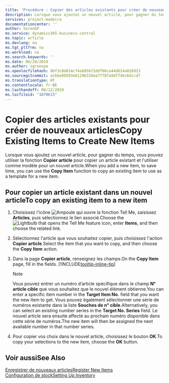 ```yaml
---
title: 'Procédure : Copier des articles existants pour créer de nouveaux articles'
description: Lorsque vous ajoutez un nouvel article, pour gagner du temps, vous pouvez utiliser la fonction Copier article pour copier un article existant et l'utiliser comme modèle pour un nouvel article.
services: project-madeira
documentationcenter: ''
author: SorenGP
ms.service: dynamics365-business-central
ms.topic: article
ms.devlang: na
ms.tgt_pltfrm: na
ms.workload: na
ms.search.keywords: ''
ms.date: 06/20/2019
ms.author: sgroespe
ms.openlocfilehash: 8bf3c8d814c74ab85b72ddf06ca44d614a026923
ms.sourcegitcommit: acbbe80503e61296310ea7f787a9d7f4bc6dccd7
ms.translationtype: HT
ms.contentlocale: fr-BE
ms.lasthandoff: 08/12/2019
ms.locfileid: "1870615"
---
```

# <a name="copy-existing-items-to-create-new-items"></a><span data-ttu-id="655e5-103">Copier des articles existants pour créer de nouveaux articles</span><span class="sxs-lookup"><span data-stu-id="655e5-103">Copy Existing Items to Create New Items</span></span>
<span data-ttu-id="655e5-104">Lorsque vous ajoutez un nouvel article, pour gagner du temps, vous pouvez utiliser la fonction **Copier article** pour copier un article existant et l'utiliser comme modèle pour un nouvel article.</span><span class="sxs-lookup"><span data-stu-id="655e5-104">When you add a new item, to save time, you can use the **Copy Item** function to copy an existing item to use as a template for a new item.</span></span>  

## <a name="to-copy-an-existing-item-to-a-new-item"></a><span data-ttu-id="655e5-105">Pour copier un article existant dans un nouvel article</span><span class="sxs-lookup"><span data-stu-id="655e5-105">To copy an existing item to a new item</span></span>  
1. <span data-ttu-id="655e5-106">Choisissez l'icône ![Ampoule qui ouvre la fonction Tell Me](media/ui-search/search_small.png "Dites-moi ce que vous voulez faire"), saisissez **Articles**, puis sélectionnez le lien associé.</span><span class="sxs-lookup"><span data-stu-id="655e5-106">Choose the ![Lightbulb that opens the Tell Me feature](media/ui-search/search_small.png "Tell me what you want to do") icon, enter **Items**, and then choose the related link.</span></span>  
2. <span data-ttu-id="655e5-107">Sélectionnez l'article que vous souhaitez copier, puis choisissez l'action **Copier article**.</span><span class="sxs-lookup"><span data-stu-id="655e5-107">Select the item that you want to copy, and then choose the **Copy Item** action.</span></span>  
3. <span data-ttu-id="655e5-108">Dans la page **Copier article**, renseignez les champs.</span><span class="sxs-lookup"><span data-stu-id="655e5-108">On the **Copy Item** page, fill in the fields.</span></span> [!INCLUDE[tooltip-inline-tip](includes/tooltip-inline-tip_md.md)]

    > [!NOTE]  
    > <span data-ttu-id="655e5-109">Vous pouvez entrer un numéro d’article spécifique dans le champ **N° article cible** que vous souhaitez que le nouvel élément obtienne.</span><span class="sxs-lookup"><span data-stu-id="655e5-109">You can enter a specific item number in the **Target Item No.** field that you want the new item to get.</span></span> <span data-ttu-id="655e5-110">Vous pouvez également sélectionner une série de numéros existante dans la liste **Souches de n° cible**.</span><span class="sxs-lookup"><span data-stu-id="655e5-110">Alternatively, you can select an existing number series in the **Target No. Series** field.</span></span> <span data-ttu-id="655e5-111">Le nouvel article sera ensuite affecté au prochain numéro disponible dans cette série de numéros.</span><span class="sxs-lookup"><span data-stu-id="655e5-111">The new item will then be assigned the next available number in that number series.</span></span>  

5. <span data-ttu-id="655e5-112">Pour copier vos choix dans le nouvel article, choisissez le bouton **OK**.</span><span class="sxs-lookup"><span data-stu-id="655e5-112">To copy your selections to the new item, choose the **OK** button.</span></span>  

## <a name="see-also"></a><span data-ttu-id="655e5-113">Voir aussi</span><span class="sxs-lookup"><span data-stu-id="655e5-113">See Also</span></span>  
[<span data-ttu-id="655e5-114">Enregistrer de nouveaux articles</span><span class="sxs-lookup"><span data-stu-id="655e5-114">Register New Items</span></span>](inventory-how-register-new-items.md)  
[<span data-ttu-id="655e5-115">Configuration de stock</span><span class="sxs-lookup"><span data-stu-id="655e5-115">Setting Up Inventory</span></span>](inventory-setup-inventory.md)
